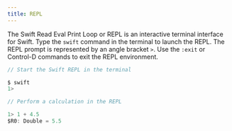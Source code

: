 ```yaml
---
title: REPL
---
```


The Swift Read Eval Print Loop or REPL is an interactive terminal interface for Swift. Type the `swift` command in the terminal to launch the REPL. The REPL prompt is represented by an angle bracket `>`. Use the `:exit` or Control-D commands to exit the REPL environment.

```swift
// Start the Swift REPL in the terminal

$ swift
1>

// Perform a calculation in the REPL

1> 1 + 4.5
$R0: Double = 5.5
```
